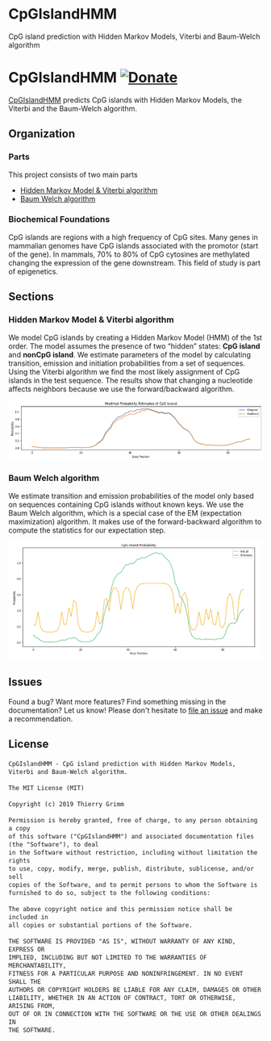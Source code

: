 # CpGIslandHMM
CpG island prediction with Hidden Markov Models, Viterbi and Baum-Welch algorithm


CpGIslandHMM [![Donate](https://img.shields.io/badge/Donate-PayPal-green.svg)](https://www.paypal.com/cgi-bin/webscr?cmd=_s-xclick&hosted_button_id=EFQXNQ7UYXYKW&source=url)
=======

[CpGIslandHMM](https://github.com/thierrygrimm/CpGIslandHMM) predicts CpG islands with Hidden Markov Models, the Viterbi and the Baum-Welch algorithm.

## Organization
### Parts
This project consists of two main parts
* [Hidden Markov Model & Viterbi algorithm](https://github.com/thierrygrimm/CpGIslandHMM/blob/master/Jupyter%20Notebooks/CpG%20islands%20Hidden%20Markov%20Model.ipynb)
* [Baum Welch algorithm](https://github.com/thierrygrimm/CpGIslandHMM/blob/master/Jupyter%20Notebooks/Baum-Welch%20algorithm.ipynb)

### Biochemical Foundations 

CpG islands are regions with a high frequency of CpG sites. Many genes in mammalian genomes have CpG islands associated with the promotor (start of the gene). In mammals, 70% to 80% of CpG cytosines are methylated changing the expression of the gene downstream. This field of study is part of epigenetics.

## Sections
### Hidden Markov Model & Viterbi algorithm
We model CpG islands by creating a Hidden Markov Model (HMM) of the 1st order. The model assumes the presence of two “hidden” states: **CpG island** and **nonCpG island**. We estimate parameters of the model by calculating transition, emission and initiation probabilities from a set of sequences. Using the Viterbi algorithm we find the most likely assignment of CpG islands in the test sequence. The results show that changing a nucleotide affects neighbors because we use the forward/backward algorithm.

<p align="center">
  <img src="Images/Viterbi.png">
</p>



### Baum Welch algorithm
We estimate transition and emission probabilities of the model only based on sequences containing CpG islands without known keys. We use the Baum Welch algorithm, which is a special case of the EM (expectation maximization) algorithm.  It makes use of the forward-backward algorithm to compute the statistics for our expectation step.

<p align="center">
  <img src="Images/BaumWelch.png">
</p>



## Issues

Found a bug? Want more features? Find something missing in the documentation? Let us know! Please don't hesitate to [file an issue](https://github.com/thierrygrimm/CpGIslandHMM/issues/new) and make a recommendation.

## License
```
CpGIslandHMM - CpG island prediction with Hidden Markov Models, Viterbi and Baum-Welch algorithm.

The MIT License (MIT)

Copyright (c) 2019 Thierry Grimm

Permission is hereby granted, free of charge, to any person obtaining a copy
of this software ("CpGIslandHMM") and associated documentation files (the "Software"), to deal
in the Software without restriction, including without limitation the rights
to use, copy, modify, merge, publish, distribute, sublicense, and/or sell
copies of the Software, and to permit persons to whom the Software is
furnished to do so, subject to the following conditions:

The above copyright notice and this permission notice shall be included in
all copies or substantial portions of the Software.

THE SOFTWARE IS PROVIDED "AS IS", WITHOUT WARRANTY OF ANY KIND, EXPRESS OR
IMPLIED, INCLUDING BUT NOT LIMITED TO THE WARRANTIES OF MERCHANTABILITY,
FITNESS FOR A PARTICULAR PURPOSE AND NONINFRINGEMENT. IN NO EVENT SHALL THE
AUTHORS OR COPYRIGHT HOLDERS BE LIABLE FOR ANY CLAIM, DAMAGES OR OTHER
LIABILITY, WHETHER IN AN ACTION OF CONTRACT, TORT OR OTHERWISE, ARISING FROM,
OUT OF OR IN CONNECTION WITH THE SOFTWARE OR THE USE OR OTHER DEALINGS IN
THE SOFTWARE.
```

